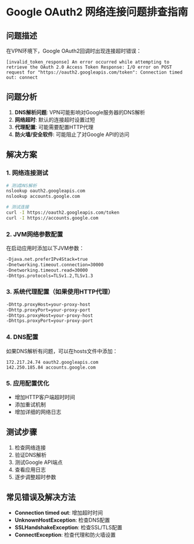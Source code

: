 # Google OAuth2 网络连接问题排查指南

## 问题描述
在VPN环境下，Google OAuth2回调时出现连接超时错误：
```
[invalid_token_response] An error occurred while attempting to retrieve the OAuth 2.0 Access Token Response: I/O error on POST request for "https://oauth2.googleapis.com/token": Connection timed out: connect
```

## 问题分析
1. **DNS解析问题**: VPN可能影响对Google服务器的DNS解析
2. **网络超时**: 默认的连接超时设置过短
3. **代理配置**: 可能需要配置HTTP代理
4. **防火墙/安全软件**: 可能阻止了对Google API的访问

## 解决方案

### 1. 网络连接测试
```bash
# 测试DNS解析
nslookup oauth2.googleapis.com
nslookup accounts.google.com

# 测试连接
curl -I https://oauth2.googleapis.com/token
curl -I https://accounts.google.com
```

### 2. JVM网络参数配置
在启动应用时添加以下JVM参数：
```bash
-Djava.net.preferIPv4Stack=true
-Dnetworking.timeout.connection=30000
-Dnetworking.timeout.read=30000
-Dhttps.protocols=TLSv1.2,TLSv1.3
```

### 3. 系统代理配置（如果使用HTTP代理）
```bash
-Dhttp.proxyHost=your-proxy-host
-Dhttp.proxyPort=your-proxy-port
-Dhttps.proxyHost=your-proxy-host
-Dhttps.proxyPort=your-proxy-port
```

### 4. DNS配置
如果DNS解析有问题，可以在hosts文件中添加：
```
172.217.24.74 oauth2.googleapis.com
142.250.185.84 accounts.google.com
```

### 5. 应用配置优化
- 增加HTTP客户端超时时间
- 添加重试机制
- 增加详细的网络日志

## 测试步骤
1. 检查网络连接
2. 验证DNS解析
3. 测试Google API端点
4. 查看应用日志
5. 逐步调整超时参数

## 常见错误及解决方法
- **Connection timed out**: 增加超时时间
- **UnknownHostException**: 检查DNS配置
- **SSLHandshakeException**: 检查SSL/TLS配置
- **ConnectException**: 检查代理和防火墙设置
